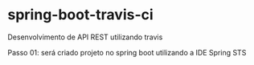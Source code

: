 # spring-boot-travis-ci
Desenvolvimento de API REST utilizando travis

Passo 01: será criado projeto no spring boot utilizando a IDE Spring STS

